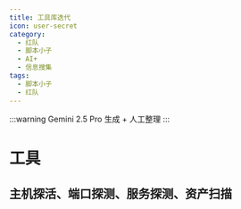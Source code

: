```yaml
---
title: 工具库迭代
icon: user-secret
category:
  - 红队
  - 脚本小子
  - AI+
  - 信息搜集
tags:
  - 脚本小子
  - 红队
---
```

:::warning
Gemini 2.5 Pro 生成 + 人工整理
:::

# 工具
## 主机探活、端口探测、服务探测、资产扫描
